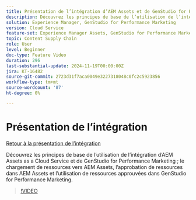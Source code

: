 ```yaml
---
title: Présentation de l’intégration d’AEM Assets et de GenStudio for Performance Marketing
description: Découvrez les principes de base de l’utilisation de l’intégration d’AEM Assets et de GenStudio for Performance Marketing ; chargement de ressources vers AEM Assets, approbation des ressources dans AEM Assets et utilisation des ressources approuvées dans GenStudio for Performance Marketing.
solution: Experience Manager, GenStudio for Performance Marketing
version: Cloud Service
feature-set: Experience Manager Assets, GenStudio for Performance Marketing
topic: Content Supply Chain
role: User
level: Beginner
doc-type: Feature Video
duration: 296
last-substantial-update: 2024-11-19T00:00:00Z
jira: KT-16482
source-git-commit: 2723d31f7aca0049e3227318048c0fc2c5923856
workflow-type: tm+mt
source-wordcount: '87'
ht-degree: 0%

---
```



# Présentation de l’intégration

[Retour à la présentation de l’intégration](./overview.md)

Découvrez les principes de base de l’utilisation de l’intégration d’AEM Assets as a Cloud Service et de GenStudio for Performance Marketing ; le chargement de ressources vers AEM Assets, l’approbation de ressources dans AEM Assets et l’utilisation de ressources approuvées dans GenStudio for Performance Marketing.

>[!VIDEO](https://video.tv.adobe.com/v/3439264/?learn=on)

